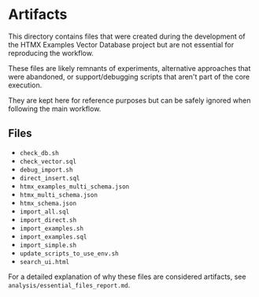 # Artifacts

This directory contains files that were created during the development of the HTMX Examples Vector Database project but are not essential for reproducing the workflow.

These files are likely remnants of experiments, alternative approaches that were abandoned, or support/debugging scripts that aren't part of the core execution.

They are kept here for reference purposes but can be safely ignored when following the main workflow.

## Files

- `check_db.sh`
- `check_vector.sql`
- `debug_import.sh`
- `direct_insert.sql`
- `htmx_examples_multi_schema.json`
- `htmx_multi_schema.json`
- `htmx_schema.json`
- `import_all.sql`
- `import_direct.sh`
- `import_examples.sh`
- `import_examples.sql`
- `import_simple.sh`
- `update_scripts_to_use_env.sh`
- `search_ui.html`

For a detailed explanation of why these files are considered artifacts, see `analysis/essential_files_report.md`.
